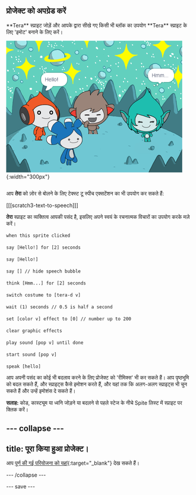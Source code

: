 ## प्रोजेक्ट को अपग्रेड करें

<div style="display: flex; flex-wrap: wrap">
<div style="flex-basis: 200px; flex-grow: 1; margin-right: 15px;">
**Tera** स्प्राइट जोड़ें और आपके द्वारा सीखे गए किसी भी ब्लॉक का उपयोग **Tera** स्प्राइट के लिए 'इमोट' बनाने के लिए करें।
</div>
<div>

![Tera स्प्राइट Stage पर।](images/tera-step.png){:width="300px"}

</div>
</div>

आप **तेरा** को ज़ोर से बोलने के लिए टेक्स्ट टू स्पीच एक्सटेंशन का भी उपयोग कर सकते हैं:

[[[scratch3-text-to-speech]]]

**तेरा** स्प्राइट का व्यक्तित्व आपकी पसंद है, इसलिए अपने स्वयं के रचनात्मक विचारों का उपयोग करके मज़े करें।

```blocks3
when this sprite clicked

say [Hello!] for [2] seconds

say [Hello!]

say [] // hide speech bubble

think [Hmm...] for [2] seconds

switch costume to [tera-d v]

wait (1) seconds // 0.5 is half a second

set [color v] effect to [0] // number up to 200

clear graphic effects

play sound [pop v] until done

start sound [pop v]

speak [hello]
```

आप अपनी पसंद का कोई भी बदलाव करने के लिए प्रोजेक्ट को 'रीमिक्स' भी कर सकते हैं। आप पृष्ठभूमि को बदल सकते हैं, और स्प्राइट्स कैसे इमोशन करते हैं, और यहां तक कि अलग-अलग स्प्राइट्स भी चुन सकते हैं और उन्हें इमोशंस दे सकते हैं।

**सलाह:** कोड, कास्ट्यूम या ध्वनि जोड़ने या बदलने से पहले स्टेज के नीचे Spite लिस्ट में स्प्राइट पर क्लिक करें।

--- collapse ---
---
title: पूरा किया हुआ प्रोजेक्ट।
---

आप [पूर्ण की गई परियोजना को यहां](https://scratch.mit.edu/projects/485673032/){:target="_blank"} देख सकते हैं।

--- /collapse ---

--- save ---
